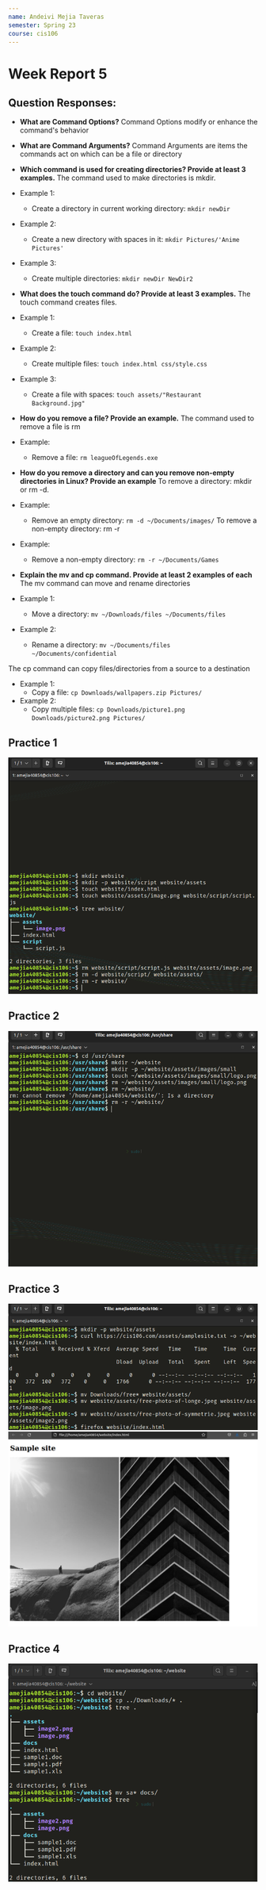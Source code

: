 ```yaml
---
name: Andeivi Mejia Taveras
semester: Spring 23
course: cis106
---
```


# Week Report 5

## Question Responses:

- __What are Command Options?__
Command Options modify or enhance the command's behavior

- __What are Command Arguments?__
Command Arguments are items the commands act on which can be a file or directory

- __Which command is used for creating directories? Provide at least 3 examples.__
The command used to make directories is mkdir.
- Example 1:
  - Create a directory in current working directory: `mkdir newDir`
- Example 2:
  - Create a new directory with spaces in it: `mkdir Pictures/'Anime Pictures'`
- Example 3:
  - Create multiple directories: `mkdir newDir NewDir2`

- __What does the touch command do? Provide at least 3 examples.__
The touch command creates files.
- Example 1:
  - Create a file: `touch index.html`
- Example 2:
  - Create multiple files: `touch index.html css/style.css`
- Example 3:
  - Create a file with spaces: `touch assets/"Restaurant Background.jpg"`

- __How do you remove a file? Provide an example.__
The command used to remove a file is rm
- Example:
  - Remove a file: `rm leagueOfLegends.exe`

- __How do you remove a directory and can you remove non-empty directories in Linux? Provide an example__
To remove a directory: mkdir or rm -d.
- Example:
  - Remove an empty directory: `rm -d ~/Documents/images/`
To remove a non-empty directory: rm -r
- Example:
  - Remove a non-empty directory: `rm -r ~/Documents/Games`

- __Explain the mv and cp command. Provide at least 2 examples of each__
The mv command can move and rename directories
- Example 1:
  - Move a directory: `mv ~/Downloads/files ~/Documents/files`
- Example 2:
  - Rename a directory: `mv ~/Documents/files ~/Documents/confidential`
  
The cp command can copy files/directories from a source to a destination
- Example 1:
  - Copy a file: `cp Downloads/wallpapers.zip Pictures/`
- Example 2:
  - Copy multiple files: `cp Downloads/picture1.png Downloads/picture2.png Pictures/`

## Practice 1
![prac1](prac1.png)
## Practice 2
![prac2](prac2.png)
## Practice 3
![prac3.1](prac3.1.png)
![pra3.2](prac3.2.png)
## Practice 4
![prac4](prac4.png)